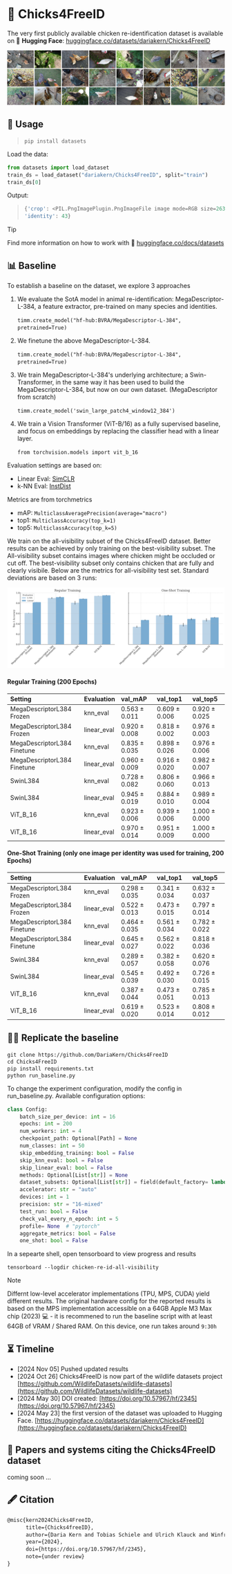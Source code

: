 # 🐔 Chicks4FreeID
The very first publicly available chicken re-identification dataset
is available on 🤗 **Hugging Face**: [huggingface.co/datasets/dariakern/Chicks4FreeID](https://huggingface.co/datasets/dariakern/Chicks4FreeID)

<img src="./wiki/chickenDataset.png">


## 🤗 Usage

> ```shell
> pip install datasets
> ```

Load the data:
```python
from datasets import load_dataset
train_ds = load_dataset("dariakern/Chicks4FreeID", split="train")
train_ds[0]
```

Output: 
> ```python
> {'crop': <PIL.PngImagePlugin.PngImageFile image mode=RGB size=2630x2630 at 0x7AA95E7D1720>,
> 'identity': 43}
> ```

> [!TIP]
> Find more information on how to work with 🤗  [huggingface.co/docs/datasets](https://huggingface.co/docs/datasets/v2.19.0/index)


## 📊 Baseline

To establish a baseline on the dataset, we explore 3 approaches

1. We evaluate the SotA model in animal re-identification: MegaDescriptor-L-384, a feature extractor, pre-trained on many species and identities. 
   
   `timm.create_model("hf-hub:BVRA/MegaDescriptor-L-384", pretrained=True)`
2. We finetune the above MegaDescriptor-L-384. 
   
   `timm.create_model("hf-hub:BVRA/MegaDescriptor-L-384", pretrained=True)`
3. We train MegaDescriptor-L-384's underlying architecture; a Swin-Transformer, in the same way it has been used to build the MegaDescriptor-L-384, but now on our own dataset. (MegaDescriptor from scratch)
   
   `timm.create_model('swin_large_patch4_window12_384')`
4. We train a Vision Transformer (ViT-B/16) as a fully supervised baseline, and focus on embeddings by replacing the classifier head with a linear layer.
   
   `from torchvision.models import vit_b_16`

Evaluation settings are based on:

- Linear Eval: [SimCLR](https://dl.acm.org/doi/abs/10.5555/3524938.3525087)
- k-NN Eval: [InstDist](https://doi.org/10.1109/CVPR.2018.00393)

Metrics are from torchmetrics 

- mAP: `MulticlassAveragePrecision(average="macro")`
- top1: `MulticlassAccuracy(top_k=1)`
- top5: `MulticlassAccuracy(top_k=5)`

We train on the all-visibility subset of the Chicks4FreeID dataset. Better results can be achieved by only training on the best-visibility subset. The All-visibility subset contains images where chicken might be occluded or cut off. The best-visibility subset only contains chicken that are fully and clearly visibile.
Below are the metrics for all-visibility test set. Standard deviations are based on 3 runs:


![Results](wiki/results.png)


#### Regular Training (200 Epochs)

| Setting                            | Evaluation         | val_mAP       | val_top1      | val_top5      |
|:-----------------------------------|:-------------------|:--------------|:--------------|:--------------|
| MegaDescriptorL384 Frozen          | knn_eval           | 0.563 ± 0.011 | 0.609 ± 0.006 | 0.920 ± 0.025 |
| MegaDescriptorL384 Frozen          | linear_eval        | 0.920 ± 0.008 | 0.818 ± 0.002 | 0.976 ± 0.003 |
| MegaDescriptorL384 Finetune        | knn_eval           | 0.835 ± 0.035 | 0.898 ± 0.026 | 0.976 ± 0.006 |
| MegaDescriptorL384 Finetune        | linear_eval        | 0.960 ± 0.009 | 0.916 ± 0.020 | 0.982 ± 0.007 |
| SwinL384                           | knn_eval           | 0.728 ± 0.082 | 0.806 ± 0.060 | 0.966 ± 0.013 |
| SwinL384                           | linear_eval        | 0.945 ± 0.019 | 0.884 ± 0.010 | 0.989 ± 0.004 |
| ViT_B_16                           | knn_eval           | 0.923 ± 0.006 | 0.939 ± 0.006 | 1.000 ± 0.000 |
| ViT_B_16                           | linear_eval        | 0.970 ± 0.014 | 0.951 ± 0.009 | 1.000 ± 0.000 |


#### One-Shot Training (only one image per identity was used for training, 200 Epochs)

| Setting                            | Evaluation         | val_mAP       | val_top1      | val_top5      |
|:-----------------------------------|:-------------------|:--------------|:--------------|:--------------|
| MegaDescriptorL384 Frozen          | knn_eval           | 0.298 ± 0.035 | 0.341 ± 0.034 | 0.632 ± 0.037 |
| MegaDescriptorL384 Frozen          | linear_eval        | 0.522 ± 0.013 | 0.473 ± 0.015 | 0.797 ± 0.014 |
| MegaDescriptorL384 Finetune        | knn_eval           | 0.464 ± 0.035 | 0.561 ± 0.034 | 0.782 ± 0.022 |
| MegaDescriptorL384 Finetune        | linear_eval        | 0.645 ± 0.027 | 0.562 ± 0.022 | 0.818 ± 0.036 |
| SwinL384                           | knn_eval           | 0.289 ± 0.057 | 0.382 ± 0.058 | 0.620 ± 0.076 |
| SwinL384                           | linear_eval        | 0.545 ± 0.039 | 0.492 ± 0.030 | 0.726 ± 0.015 |
| ViT_B_16                           | knn_eval           | 0.387 ± 0.044 | 0.473 ± 0.051 | 0.785 ± 0.013 |
| ViT_B_16                           | linear_eval        | 0.619 ± 0.020 | 0.523 ± 0.014 | 0.808 ± 0.012 |






## 🧑‍💻 Replicate the baseline

```shell
git clone https://github.com/DariaKern/Chicks4FreeID
cd Chicks4FreeID
pip install requirements.txt
python run_baseline.py
```

To change the experiment configuration, modify the config in run_baseline.py.
Available configuration options:


```python
class Config:
    batch_size_per_device: int = 16
    epochs: int = 200
    num_workers: int = 4
    checkpoint_path: Optional[Path] = None
    num_classes: int = 50
    skip_embedding_training: bool = False
    skip_knn_eval: bool = False
    skip_linear_eval: bool = False
    methods: Optional[List[str]] = None
    dataset_subsets: Optional[List[str]] = field(default_factory= lambda: ["chicken-re-id-all-visibility"]) 
    accelerator: str = "auto"
    devices: int = 1
    precision: str = "16-mixed"
    test_run: bool = False
    check_val_every_n_epoch: int = 5
    profile= None  # "pytorch"
    aggregate_metrics: bool = False
    one_shot: bool = False 
```


In a sepearte shell, open tensorboard to view progress and results

```shell
tensorboard --logdir chicken-re-id-all-visibility
```

> [!NOTE]
> Differnt low-level accelerator implementations (TPU, MPS, CUDA) yield different results. The original hardware config for the reported results is based on the MPS implementation accessible on a 64GB Apple M3 Max chip (2023) 💻 - it is recommened to run the baseline script with at least 64GB of VRAM / Shared RAM. On this device, one run takes around `9:30h`


## ⏳ Timeline
- [2024 Nov 05] Pushed updated results
- [2024 Oct 26] Chicks4FreeID is now part of the wildlife datasets project [https://github.com/WildlifeDatasets/wildlife-datasets](https://github.com/WildlifeDatasets/wildlife-datasets)
- [2024 May 30] DOI created: [https://doi.org/10.57967/hf/2345](https://doi.org/10.57967/hf/2345) 
- [2024 May 23] the first version of the dataset was uploaded to Hugging Face. [https://huggingface.co/datasets/dariakern/Chicks4FreeID](https://huggingface.co/datasets/dariakern/Chicks4FreeID)


## 📝 Papers and systems citing the Chicks4FreeID dataset
coming soon ...

## 🖋️ Citation 
```tex
@misc{kern2024Chicks4FreeID,
      title={Chicks4freeID}, 
      author={Daria Kern and Tobias Schiele and Ulrich Klauck and Winfred Ingabire},
      year={2024},
      doi={https://doi.org/10.57967/hf/2345},
      note={under review}
}
```
